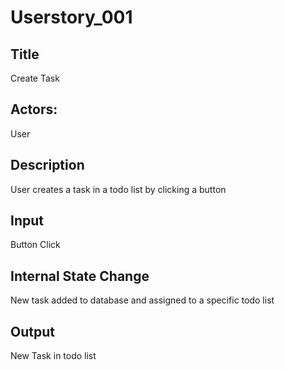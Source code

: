 # Userstory_001

## Title

Create Task

## Actors:

User

## Description

User creates a task in a todo list by clicking a button

## Input

Button Click

## Internal State Change

New task added to database and assigned to a specific todo list

## Output

New Task in todo list
